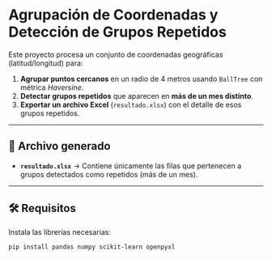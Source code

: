 # Agrupación de Coordenadas y Detección de Grupos Repetidos

Este proyecto procesa un conjunto de coordenadas geográficas (latitud/longitud) para:
1. **Agrupar puntos cercanos** en un radio de 4 metros usando `BallTree` con métrica *Haversine*.
2. **Detectar grupos repetidos** que aparecen en **más de un mes distinto**.
3. **Exportar un archivo Excel** (`resultado.xlsx`) con el detalle de esos grupos repetidos.

---

## 📂 Archivo generado
- **`resultado.xlsx`** → Contiene únicamente las filas que pertenecen a grupos detectados como repetidos (más de un mes).

---

## 🛠 Requisitos
Instala las librerías necesarias:
```bash
pip install pandas numpy scikit-learn openpyxl
